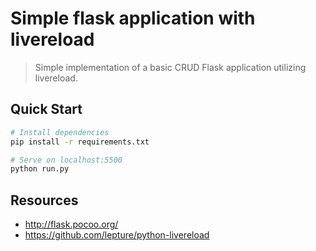 # Simple flask application with livereload 

> Simple implementation of a basic CRUD Flask application utilizing livereload.

## Quick Start

```bash
# Install dependencies
pip install -r requirements.txt

# Serve on localhost:5500
python run.py
```

## Resources
- http://flask.pocoo.org/
- https://github.com/lepture/python-livereload